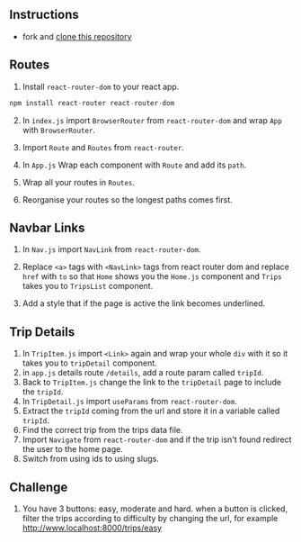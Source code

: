 ## Instructions 

- fork and [clone this repository](https://github.com/JoinCODED/Hiking-Trips-Routes)

## Routes

1. Install `react-router-dom` to your react app.

```javascript
npm install react-router react-router-dom
```

2. In `index.js` import `BrowserRouter` from `react-router-dom` and wrap `App` with `BrowserRouter`.

3. Import `Route` and `Routes` from `react-router`.

4. In `App.js` Wrap each component with `Route` and add its `path`.

5. Wrap all your routes in `Routes`.

6. Reorganise your routes so the longest paths comes first.

## Navbar Links

1. In `Nav.js` import `NavLink` from `react-router-dom`.

2. Replace `<a>` tags with `<NavLink>` tags from react router dom and replace `href` with `to` so that `Home` shows you the `Home.js` component and `Trips` takes you to `TripsList` component.
3. Add a style that if the page is active the link becomes underlined.

## Trip Details

1. In `TripItem.js` import `<Link>` again and wrap your whole `div` with it so it takes you to `tripDetail` component.
2. in `app.js` details route `/details`, add a route param called `tripId`.
3. Back to `TripItem.js` change the link to the `tripDetail` page to include the `tripId`.
4. In `TripDetail.js` import `useParams` from `react-router-dom`.
5. Extract the `tripId` coming from the url and store it in a variable called `tripId`.
6. Find the correct trip from the trips data file.
7. Import `Navigate` from `react-router-dom` and if the trip isn't found redirect the user to the home page.
8. Switch from using ids to using slugs.

## Challenge

1. You have 3 buttons: easy, moderate and hard. when a button is clicked, filter the trips according to difficulty by changing the url, for example http://www.localhost:8000/trips/easy
